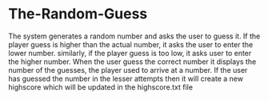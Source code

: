 # The-Random-Guess
The system generates a random number and asks the user to guess it.
If the player guess is higher than the actual number, it asks the user to enter the lower number.
similarly, if the player guess is too low, it asks user to enter the higher number.
When the user guess the correct number it displays the number of the guesses, the player
used to arrive at a number.
If the user has guessed the number in the lesser attempts then it will create a new highscore which will be
updated in the highscore.txt file
